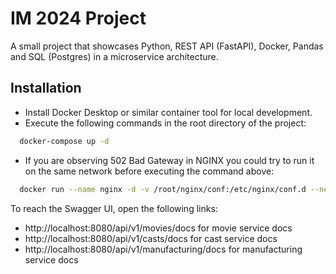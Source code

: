 
# IM 2024 Project

A small project that showcases Python, REST API (FastAPI), Docker, Pandas and SQL (Postgres) in a microservice architecture.


## Installation

- Install Docker Desktop or similar container tool for local development.
- Execute the following commands in the root directory of the project:

```bash
  docker-compose up -d
```

- If you are observing 502 Bad Gateway in NGINX you could try to run it on the same network before executing the command above:

```bash
  docker run --name nginx -d -v /root/nginx/conf:/etc/nginx/conf.d --net=host nginx
```


To reach the Swagger UI, open the following links:
- http://localhost:8080/api/v1/movies/docs for movie service docs
- http://localhost:8080/api/v1/casts/docs for cast service docs
- http://localhost:8080/api/v1/manufacturing/docs for manufacturing service docs
